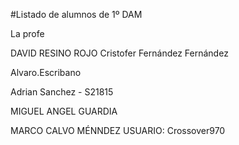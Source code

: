 #Listado de alumnos de 1º DAM

La profe


DAVID RESINO ROJO
Cristofer Fernández Fernández

Alvaro.Escribano

Adrian Sanchez - S21815

MIGUEL ANGEL GUARDIA

MARCO CALVO MÉNNDEZ USUARIO: Crossover970

